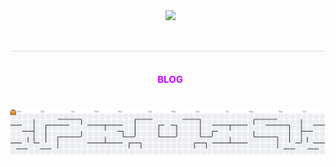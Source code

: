 <div align="center">
  <img src="https://capsule-render.vercel.app/api?type=transparent&color=9900ff&height=120&text=:)&animation=twinkling&fontColor=bb00ff&fontSize=50" />
</div>

<div align="center">
  <h2 style="border-bottom: 1px solid #d8dee4; color: #282d33;"> </h2>
  <div style="font-weight: 700; font-size: 15px; text-align: center; color: #282d33;">
    <a href="https://r4uzn.github.io" style="text-decoration: none; color: #bb00ff;">BLOG</a>
  </div>
</div>


#
<picture>
    <source media="(prefers-color-scheme: dark)" srcset="https://raw.githubusercontent.com/r4uzn/r4uzn/output-pacman/pacman-contribution-graph-dark.svg">
    <source media="(prefers-color-scheme: light)" srcset="https://raw.githubusercontent.com/r4uzn/r4uzn/output-pacman/pacman-contribution-graph.svg">
    <img alt="pacman contribution graph" src="https://raw.githubusercontent.com/r4uzn/r4uzn/output-pacman/pacman-contribution-graph.svg">
</picture>
